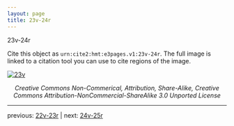 ```yaml
---
layout: page
title: 23v-24r
---
```


23v-24r

Cite this object as `urn:cite2:hmt:e3pages.v1:23v-24r`. The full image is linked to a citation tool you can use to cite regions of the image.

[![23v](http://www.homermultitext.org/iipsrv?IIIF=/project/homer/pyramidal/deepzoom/hmt/e3bifolio/v1/E3_23v_24r.tif/full/800,/0/default.jpg)](http://www.homermultitext.org/ict2/?urn=urn:cite2:hmt:e3bifolio.v1:E3_23v_24r) 

<p style="text-align: center; font-style: italic;">Creative Commons Non-Commerical, Attribution, Share-Alike, Creative Commons Attribution-NonCommercial-ShareAlike 3.0 Unported License</p>

---

previous: [22v-23r](../22v-23r/) | next: [24v-25r](../24v-25r/)